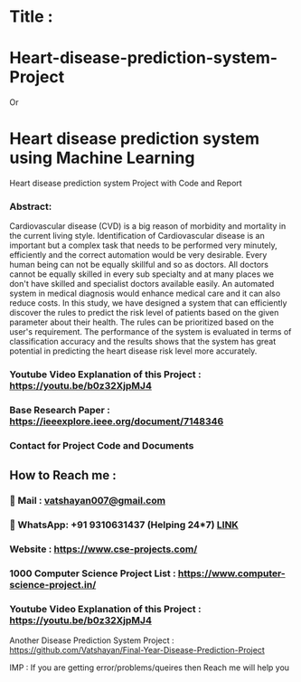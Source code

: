 # Title :

# Heart-disease-prediction-system-Project

Or 

# Heart disease prediction system using Machine Learning


Heart disease prediction system Project with Code and Report
 
### Abstract:

Cardiovascular disease (CVD) is a big reason of morbidity and mortality in the current living style. Identification of Cardiovascular disease is an important but a complex task that needs to be performed very minutely, efficiently and the correct automation would be very desirable. Every human being can not be equally skillful and so as doctors. All doctors cannot be equally skilled in every sub specialty and at many places we don't have skilled and specialist doctors available easily. An automated system in medical diagnosis would enhance medical care and it can also reduce costs. In this study, we have designed a system that can efficiently discover the rules to predict the risk level of patients based on the given parameter about their health. The rules can be prioritized based on the user's requirement. The performance of the system is evaluated in terms of classification accuracy and the results shows that the system has great potential in predicting the heart disease risk level more accurately.


### Youtube Video Explanation of this Project : https://youtu.be/b0z32XjpMJ4

### Base Research Paper : https://ieeexplore.ieee.org/document/7148346

### Contact for Project Code and Documents


## How to Reach me :

### 💬 Mail : vatshayan007@gmail.com 

### 💬 WhatsApp: **+91 9310631437** (Helping 24*7) **[LINK](https://wa.me/message/CHWN2AHCPMAZK1)** 

### Website : https://www.cse-projects.com/

### 1000 Computer Science Project List : https://www.computer-science-project.in/

### Youtube Video Explanation of this Project : https://youtu.be/b0z32XjpMJ4

Another Disease Prediction System Project : https://github.com/Vatshayan/Final-Year-Disease-Prediction-Project

IMP : If you are getting error/problems/queires then Reach me will help you
